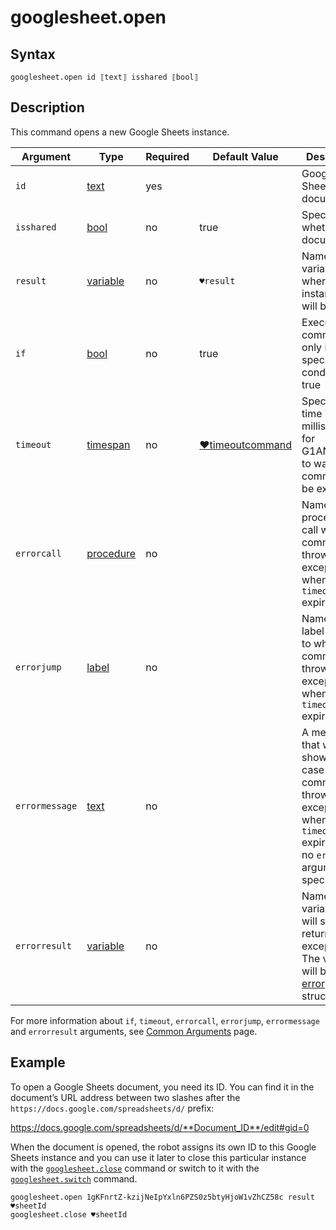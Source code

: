 # googlesheet.open

## Syntax

```G1ANT
googlesheet.open id ⟦text⟧ isshared ⟦bool⟧
```

## Description

This command opens a new Google Sheets instance.

| Argument | Type | Required | Default Value | Description |
| -------- | ---- | -------- | ------------- | ----------- |
|`id`| [text](../../G1ANT.Language/Structures/TextStructure.md) | yes |  | Google Sheets document ID |
|`isshared`| [bool](../../G1ANT.Language/Structures/BooleanStructure.md) | no | true | Specifies whether a document |
| `result`       | [variable](../../G1ANT.Language/Structures/VariableStructure.md) | no       | `♥result`                                                   | Name of a variable where the instance ID will be stored |
| `if`           | [bool](../../G1ANT.Language/Structures/BooleanStructure.md) | no       | true                                                        | Executes the command only if a specified condition is true   |
| `timeout`      | [timespan](../../G1ANT.Language/Structures/TimeSpanStructure.md) | no       | [♥timeoutcommand](../../G1ANT.Addon.Core/Variables/TimeoutCommandVariable.md) | Specifies time in milliseconds for G1ANT.Robot to wait for the command to be executed |
| `errorcall`    | [procedure](../../G1ANT.Language/Structures/ProcedureStructure.md) | no       |                                                             | Name of a procedure to call when the command throws an exception or when a given `timeout` expires |
| `errorjump`    | [label](../../G1ANT.Language/Structures/LabelStructure.md) | no       |                                                             | Name of the label to jump to when the command throws an exception or when a given `timeout` expires |
| `errormessage` | [text](../../G1ANT.Language/Structures/TextStructure.md) | no       |                                                             | A message that will be shown in case the command throws an exception or when a given `timeout` expires, and no `errorjump` argument is specified |
| `errorresult`  | [variable](../../G1ANT.Language/Structures/VariableStructure.md) | no       |                                                             | Name of a variable that will store the returned exception. The variable will be of [error](../../G1ANT.Language/Structures/ErrorStructure.md) structure  |

For more information about `if`, `timeout`, `errorcall`, `errorjump`, `errormessage` and `errorresult` arguments, see [Common Arguments](../../../appendices/common-arguments.md) page.

## Example

To open a Google Sheets document, you need its ID. You can find it in the document’s URL address between two slashes after the `https://docs.google.com/spreadsheets/d/` prefix:

https://docs.google.com/spreadsheets/d/**Document_ID**/edit#gid=0

When the document is opened, the robot assigns its own ID to this Google Sheets instance and you can use it later to close this particular instance with the [`googlesheet.close`](GoogleSheetCloseCommand.md) command or switch to it with the [`googlesheet.switch`](GoogleSheetSwitchCommand.md) command.

```G1ANT
googlesheet.open 1gKFnrtZ-kzijNeIpYxln6PZS0z5btyHjoW1vZhCZ58c result ♥sheetId
googlesheet.close ♥sheetId
```
